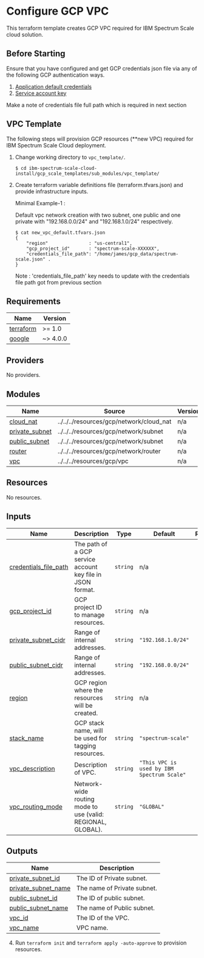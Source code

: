 # Configure GCP VPC
This terraform template creates GCP VPC required for IBM Spectrum Scale cloud solution.

## Before Starting

Ensure that you have configured and  get GCP credentials json file via any of the following GCP authentication ways.
1.	[Application default credentials](https://cloud.google.com/docs/authentication/provide-credentials-adc)
2.	[Service account key](https://cloud.google.com/iam/docs/creating-managing-service-account-keys)

Make a note of credentials file full path which is required in next section

## VPC Template

The following steps will provision GCP resources (**new VPC) required for
IBM Spectrum Scale Cloud deployment.

1. Change working directory to `vpc_template/`.

    ```
    $ cd ibm-spectrum-scale-cloud-install/gcp_scale_templates/sub_modules/vpc_template/
    ```

2. Create terraform variable definitions file (terraform.tfvars.json) and provide infrastructure inputs.

    Minimal Example-1 : 
    
    Default vpc network creation with two subnet, one public and one private with "192.168.0.0/24" and "192.168.1.0/24" respectively.

    ```
    $ cat new_vpc_default.tfvars.json
    {
        "region"               : "us-central1",
        "gcp_project_id"       : "spectrum-scale-XXXXXX",
        "credentials_file_path": "/home/james/gcp_data/spectrum-scale.json" .
    }
    ```
    Note : 'credentials_file_path' key needs to update with the credentials file path got from previous section 
    
<!-- BEGIN_TF_DOCS -->
## Requirements

| Name | Version |
|------|---------|
| <a name="requirement_terraform"></a> [terraform](#requirement\_terraform) | >= 1.0 |
| <a name="requirement_google"></a> [google](#requirement\_google) | ~> 4.0.0 |

## Providers

No providers.

## Modules

| Name | Source | Version |
|------|--------|---------|
| <a name="module_cloud_nat"></a> [cloud\_nat](#module\_cloud\_nat) | ../../../resources/gcp/network/cloud_nat | n/a |
| <a name="module_private_subnet"></a> [private\_subnet](#module\_private\_subnet) | ../../../resources/gcp/network/subnet | n/a |
| <a name="module_public_subnet"></a> [public\_subnet](#module\_public\_subnet) | ../../../resources/gcp/network/subnet | n/a |
| <a name="module_router"></a> [router](#module\_router) | ../../../resources/gcp/network/router | n/a |
| <a name="module_vpc"></a> [vpc](#module\_vpc) | ../../../resources/gcp/vpc | n/a |

## Resources

No resources.

## Inputs

| Name | Description | Type | Default | Required |
|------|-------------|------|---------|:--------:|
| <a name="input_credentials_file_path"></a> [credentials\_file\_path](#input\_credentials\_file\_path) | The path of a GCP service account key file in JSON format. | `string` | n/a | yes |
| <a name="input_gcp_project_id"></a> [gcp\_project\_id](#input\_gcp\_project\_id) | GCP project ID to manage resources. | `string` | n/a | yes |
| <a name="input_private_subnet_cidr"></a> [private\_subnet\_cidr](#input\_private\_subnet\_cidr) | Range of internal addresses. | `string` | `"192.168.1.0/24"` | no |
| <a name="input_public_subnet_cidr"></a> [public\_subnet\_cidr](#input\_public\_subnet\_cidr) | Range of internal addresses. | `string` | `"192.168.0.0/24"` | no |
| <a name="input_region"></a> [region](#input\_region) | GCP region where the resources will be created. | `string` | n/a | yes |
| <a name="input_stack_name"></a> [stack\_name](#input\_stack\_name) | GCP stack name, will be used for tagging resources. | `string` | `"spectrum-scale"` | no |
| <a name="input_vpc_description"></a> [vpc\_description](#input\_vpc\_description) | Description of VPC. | `string` | `"This VPC is used by IBM Spectrum Scale"` | no |
| <a name="input_vpc_routing_mode"></a> [vpc\_routing\_mode](#input\_vpc\_routing\_mode) | Network-wide routing mode to use (valid: REGIONAL, GLOBAL). | `string` | `"GLOBAL"` | no |

## Outputs

| Name | Description |
|------|-------------|
| <a name="output_private_subnet_id"></a> [private\_subnet\_id](#output\_private\_subnet\_id) | The ID of Private subnet. |
| <a name="output_private_subnet_name"></a> [private\_subnet\_name](#output\_private\_subnet\_name) | The name of Private subnet. |
| <a name="output_public_subnet_id"></a> [public\_subnet\_id](#output\_public\_subnet\_id) | The ID of public subnet. |
| <a name="output_public_subnet_name"></a> [public\_subnet\_name](#output\_public\_subnet\_name) | The name of Public subnet. |
| <a name="output_vpc_id"></a> [vpc\_id](#output\_vpc\_id) | The ID of the VPC. |
| <a name="output_vpc_name"></a> [vpc\_name](#output\_vpc\_name) | VPC name. |

<!-- END_TF_DOCS -->


4. Run `terraform init` and `terraform apply -auto-approve` to provision resources.

